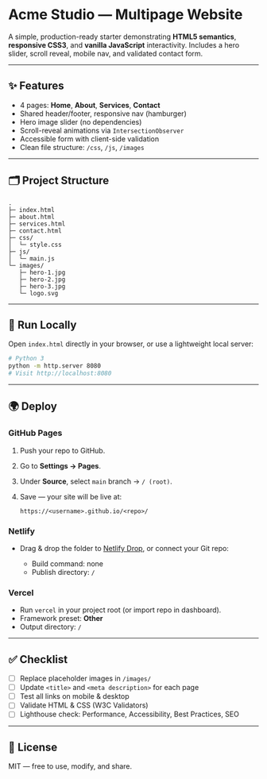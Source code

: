 # Acme Studio — Multipage Website

A simple, production-ready starter demonstrating **HTML5 semantics**, **responsive CSS3**, and **vanilla JavaScript** interactivity. Includes a hero slider, scroll reveal, mobile nav, and validated contact form.

---

## ✨ Features

* 4 pages: **Home**, **About**, **Services**, **Contact**
* Shared header/footer, responsive nav (hamburger)
* Hero image slider (no dependencies)
* Scroll-reveal animations via `IntersectionObserver`
* Accessible form with client-side validation
* Clean file structure: `/css`, `/js`, `/images`

---

## 🗂 Project Structure

```
.
├─ index.html
├─ about.html
├─ services.html
├─ contact.html
├─ css/
│  └─ style.css
├─ js/
│  └─ main.js
└─ images/
   ├─ hero-1.jpg
   ├─ hero-2.jpg
   ├─ hero-3.jpg
   └─ logo.svg
```

---

## 🚀 Run Locally

Open `index.html` directly in your browser, or use a lightweight local server:

```bash
# Python 3
python -m http.server 8080
# Visit http://localhost:8080
```

---

## 🌍 Deploy

### GitHub Pages

1. Push your repo to GitHub.
2. Go to **Settings → Pages**.
3. Under **Source**, select `main` branch → `/ (root)`.
4. Save — your site will be live at:

   ```
   https://<username>.github.io/<repo>/
   ```

### Netlify

* Drag & drop the folder to [Netlify Drop](https://app.netlify.com/drop), or connect your Git repo:

  * Build command: none
  * Publish directory: `/`

### Vercel

* Run `vercel` in your project root (or import repo in dashboard).
* Framework preset: **Other**
* Output directory: `/`

---

## ✅ Checklist

* [ ] Replace placeholder images in `/images/`
* [ ] Update `<title>` and `<meta description>` for each page
* [ ] Test all links on mobile & desktop
* [ ] Validate HTML & CSS (W3C Validators)
* [ ] Lighthouse check: Performance, Accessibility, Best Practices, SEO

---

## 📄 License

MIT — free to use, modify, and share.
